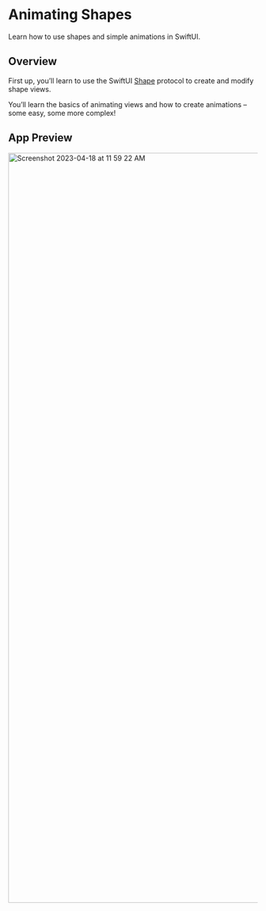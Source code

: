# Animating Shapes

Learn how to use shapes and simple animations in SwiftUI.

## Overview

First up, you’ll learn to use the SwiftUI [Shape](doc://com.apple.documentation/documentation/swiftui/shape) protocol to create and modify shape views.

You’ll learn the basics of animating views and how to create animations – some easy, some more complex!

## App Preview


<img width="1512" alt="Screenshot 2023-04-18 at 11 59 22 AM" src="https://github.com/ADITYAGABA1322/swiftpm-UI/assets/97380595/f7735cbd-5450-4a35-9603-7cfcbd2d4069">
